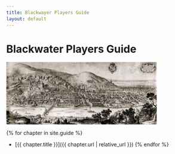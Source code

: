 ```yaml
---
title: Blackwayer Players Guide
layout: default
---
```


# Blackwater Players Guide
<img src="./images/Blackwater from Hilltop Across River 1.jpeg" width="80%" align="center">

{% for chapter in site.guide %}
* [{{ chapter.title }}]({{ chapter.url | relative_url }})
{% endfor %}
